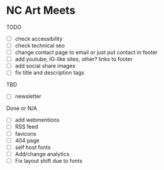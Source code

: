 # NC Art Meets

TODO

- [ ] check accessibility
- [ ] check technical seo
- [ ] change contact page to email or just put contact in footer
- [ ] add youtube, IG-like sites, other? links to footer
- [ ] add social share images
- [ ] fix title and description tags

TBD
- [ ] newsletter

Done or N/A
- [ ] add webmentions
- [ ] RSS feed
- [ ] favicons
- [ ] 404 page
- [ ] self host fonts
- [ ] Add/change analytics
- [ ] Fix layout shift due to fonts
